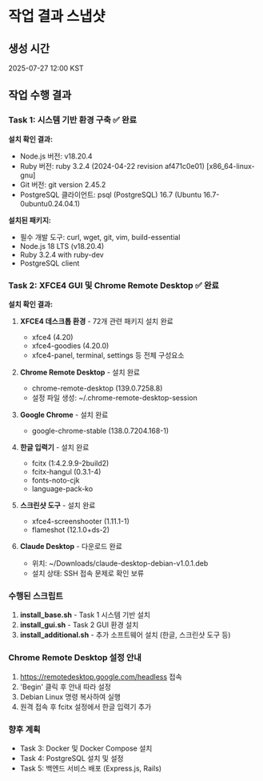 # 작업 결과 스냅샷

## 생성 시간
2025-07-27 12:00 KST

## 작업 수행 결과

### Task 1: 시스템 기반 환경 구축 ✅ 완료

**설치 확인 결과:**
- Node.js 버전: v18.20.4
- Ruby 버전: ruby 3.2.4 (2024-04-22 revision af471c0e01) [x86_64-linux-gnu]
- Git 버전: git version 2.45.2
- PostgreSQL 클라이언트: psql (PostgreSQL) 16.7 (Ubuntu 16.7-0ubuntu0.24.04.1)

**설치된 패키지:**
- 필수 개발 도구: curl, wget, git, vim, build-essential
- Node.js 18 LTS (v18.20.4)
- Ruby 3.2.4 with ruby-dev
- PostgreSQL client

### Task 2: XFCE4 GUI 및 Chrome Remote Desktop ✅ 완료

**설치 확인 결과:**
1. **XFCE4 데스크톱 환경** - 72개 관련 패키지 설치 완료
   - xfce4 (4.20)
   - xfce4-goodies (4.20.0)
   - xfce4-panel, terminal, settings 등 전체 구성요소

2. **Chrome Remote Desktop** - 설치 완료
   - chrome-remote-desktop (139.0.7258.8)
   - 설정 파일 생성: ~/.chrome-remote-desktop-session

3. **Google Chrome** - 설치 완료
   - google-chrome-stable (138.0.7204.168-1)

4. **한글 입력기** - 설치 완료
   - fcitx (1:4.2.9.9-2build2)
   - fcitx-hangul (0.3.1-4)
   - fonts-noto-cjk
   - language-pack-ko

5. **스크린샷 도구** - 설치 완료
   - xfce4-screenshooter (1.11.1-1)
   - flameshot (12.1.0+ds-2)

6. **Claude Desktop** - 다운로드 완료
   - 위치: ~/Downloads/claude-desktop-debian-v1.0.1.deb
   - 설치 상태: SSH 접속 문제로 확인 보류

### 수행된 스크립트
1. **install_base.sh** - Task 1 시스템 기반 설치
2. **install_gui.sh** - Task 2 GUI 환경 설치
3. **install_additional.sh** - 추가 소프트웨어 설치 (한글, 스크린샷 도구 등)

### Chrome Remote Desktop 설정 안내
1. https://remotedesktop.google.com/headless 접속
2. 'Begin' 클릭 후 안내 따라 설정
3. Debian Linux 명령 복사하여 실행
4. 원격 접속 후 fcitx 설정에서 한글 입력기 추가

### 향후 계획
- Task 3: Docker 및 Docker Compose 설치
- Task 4: PostgreSQL 설치 및 설정
- Task 5: 백엔드 서비스 배포 (Express.js, Rails)